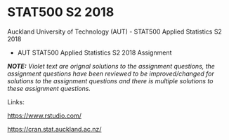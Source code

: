 # STAT500 S2 2018
Auckland University of Technology (AUT) - STAT500 Applied Statistics S2 2018

* AUT STAT500 Applied Statistics S2 2018 Assignment


_**NOTE:** Violet text are orignal solutions to the assignment questions, the assignment questions have been reviewed to be improved/changed for solutions to the assignment questions and there is multiple solutions to these assignment questions._

Links:

https://www.rstudio.com/

https://cran.stat.auckland.ac.nz/
